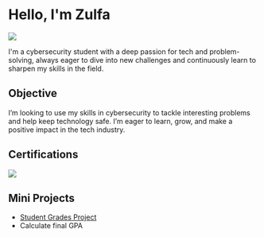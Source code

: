 # Hello, I'm Zulfa
<a href="https://linkedin.com/in/zulfa-faizer-/"><img src="https://img.shields.io/badge/-LinkedIn-0072b1?&style=for-the-badge&logo=linkedin&logoColor=white" /></a>

I'm a cybersecurity student with a deep passion for tech and problem-solving, always eager to dive into new challenges and continuously learn to sharpen my skills in the field.

## Objective

I’m looking to use my skills in cybersecurity to tackle interesting problems and help keep technology safe. I’m eager to learn, grow, and make a positive impact in the tech industry.

## Certifications
<div>
<img src="https://img.shields.io/badge/-Introduction%20to%20Cybersecurity-004B87?&style=for-the-badge&logo=Cisco&logoColor=white" />
</div>

## Mini Projects
- [Student Grades Project](https://github.com/Zulfa1212/student-grades-project)
- Calculate final GPA
